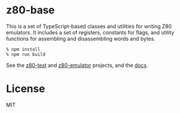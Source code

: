# z80-base

This is a set of TypeScript-based classes and utilities for writing
Z80 emulators. It includes a set of registers, constants for flags,
and utility functions for assembling and disassembling words and bytes.

    % npm install
    % npm run build

See the [z80-test](https://github.com/lkesteloot/z80-test)
and [z80-emulator](https://github.com/lkesteloot/z80-emulator)
projects, and the [docs](https://lkesteloot.github.io/z80-base/).

# License

MIT

